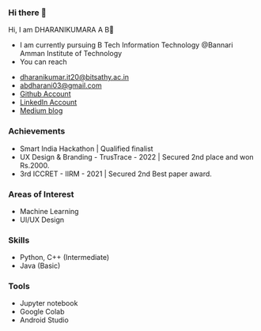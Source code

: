### Hi there 👋

Hi, I am DHARANIKUMARA A B👋
*  I am currently pursuing B Tech Information Technology @Bannari Amman Institute of Technology
*  You can reach <br>
- dharanikumar.it20@bitsathy.ac.in<br>
- abdharani03@gmail.com<br>
- [Github Account](https://github.com/DHARANIKUMAR-A-B)<br>
- [LinkedIn Account](https://www.linkedin.com/in/dharanikumar-a-b-a27ba8212/)<br>
- [Medium blog](https://medium.com/@abdharani03)<br>
### Achievements
- Smart India Hackathon | Qualified finalist
- UX Design & Branding - TrusTrace - 2022 | Secured 2nd place and won Rs.2000.
- 3rd ICCRET - IIRM - 2021 | Secured 2nd Best paper award.
### Areas of Interest
- Machine Learning
- UI/UX Design
### Skills
- Python, C++ (Intermediate)
- Java (Basic)
### Tools
- Jupyter notebook
- Google Colab
- Android Studio
